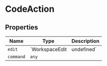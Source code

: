 # CodeAction

## Properties

| Name | Type | Description |
|------|------|-------------|
| `edit` | `WorkspaceEdit | undefined` |  |
| `command` | `any` |  |

